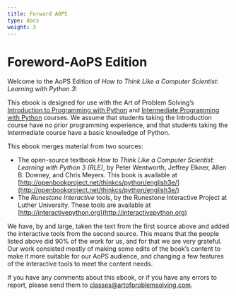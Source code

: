 ```yaml
---
title: Forward AOPS
type: docs
weight: 3
---
```


# Foreword-AoPS Edition

Welcome to the AoPS Edition of *How to Think Like a Computer Scientist: Learning with Python 3*!

This ebook is designed for use with the Art of Problem Solving&#8217;s 
[Introduction to Programming with Python](http://www.artofproblemsolving.com/School/courseinfo.php?course_id=python1) and [Intermediate Programming with Python](http://www.artofproblemsolving.com/School/courseinfo.php?course_id=python2) courses. We assume that students taking the Introduction course have no prior programming experience, and that students taking the Intermediate course have a basic knowledge of Python.

This ebook merges material from two sources:
- The open-source textbook *How to Think Like a Computer Scientist: Learning with Python 3 (RLE)*, by Peter Wentworth, Jeffrey Elkner, Allen B. Downey, and Chris Meyers. This book is available at [http://openbookproject.net/thinkcs/python/english3e/](http://openbookproject.net/thinkcs/python/english3e/)
- The *Runestone Interactive* tools, by the Runestone Interactive Project at Luther University. These tools are available at [http://interactivepython.org](http://interactivepython.org)

We have, by and large, taken the text from the first source above and added the interactive tools from the second source. This means that the people listed above did 90% of the work for us, and for that we are very grateful. Our work consisted mostly of making some edits of the book&#8217;s content to make it more suitable for our AoPS audience, and changing a few features of the interactive tools to meet the content needs.

If you have any comments about this ebook, or if you have any errors to report, please send them to [classes&#64;artofproblemsolving&#46;com](mailto:classes&#37;&#52;&#48;artofproblemsolving&#46;com).
